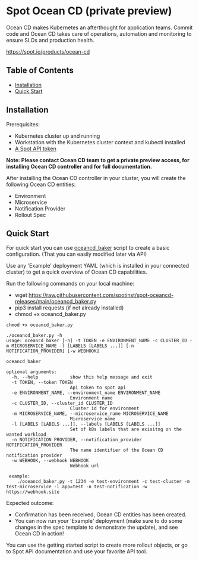 # Spot Ocean CD (private preview)

Ocean CD makes Kubernetes an afterthought for application teams. Commit code and Ocean CD takes care of operations, automation and monitoring to ensure SLOs and production health.

https://spot.io/products/ocean-cd

## Table of Contents

- [Installation](#installation)
- [Quick Start](#quick-start)

## Installation

Prerequisites:
- Kubernetes cluster up and running
- Workstation with the Kubernetes cluster context and kubectl installed
- [A Spot API token](https://docs.spot.io/administration/api/create-api-token)

**Note: Please contact Ocean CD team to get a private preview access, for installing Ocean CD controller and for full documentation.**

After installing the Ocean CD controller in your cluster, you will create the following Ocean CD entities:
- Environment
- Microservice
- Notification Provider
- Rollout Spec

## Quick Start

For quick start you can use [oceancd_baker](oceancd_baker.py) script to create a basic configuration. (That you can easily modified later via API)

Use any 'Example' deployment YAML (which is installed in your connected cluster) to get a quick overview of Ocean CD capabilities.

Run the following commands on your local machine:
- wget https://raw.githubusercontent.com/spotinst/spot-oceancd-releases/main/oceancd_baker.py
- pip3 install requests (if not already installed)
- chmod +x oceancd_baker.py

```console
chmod +x oceancd_baker.py

./oceancd_baker.py -h
usage: oceancd_baker [-h] -t TOKEN -e ENVIRONMENT_NAME -c CLUSTER_ID -m MICROSERVICE_NAME -l [LABELS [LABELS ...]] [-n NOTIFICATION_PROVIDER] [-w WEBHOOK]

oceancd_baker

optional arguments:
  -h, --help            show this help message and exit
  -t TOKEN, --token TOKEN
                        Api token to spot api
  -e ENVIRONMENT_NAME, --environment_name ENVIRONMENT_NAME
                        Environment name
  -c CLUSTER_ID, --cluster_id CLUSTER_ID
                        Cluster id for environment
  -m MICROSERVICE_NAME, --microservice_name MICROSERVICE_NAME
                        Microservice name
  -l [LABELS [LABELS ...]], --labels [LABELS [LABELS ...]]
                        Set of k8s labels that are exisitng on the wanted workload
  -n NOTIFICATION_PROVIDER, --notification_provider NOTIFICATION_PROVIDER
                        The name identifier of the Ocean CD notification provider
  -w WEBHOOK, --webhook WEBHOOK
                        Webhook url

 example:
    ./oceancd_baker.py -t 1234 -e test-environment -c test-cluster -m test-microservice -l app=test -n test-notification -w https://webhook.site
```

Expected outcome:
- Confirmation has been received, Ocean CD entities has been created.
- You can now run your 'Example' deployment (make sure to do some changes in the spec template to demonstrate the update), and see Ocean CD in action!

You can use the getting started script to create more rollout objects,
or go to Spot API documentation and use your favorite API tool.
